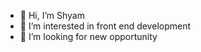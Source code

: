 - 👋 Hi, I’m Shyam
- 👀 I’m interested in front end development
- 💞️ I’m looking for new opportunity

<!---
capi20/capi20 is a ✨ special ✨ repository because its `README.md` (this file) appears on your GitHub profile.
You can click the Preview link to take a look at your changes.
--->
